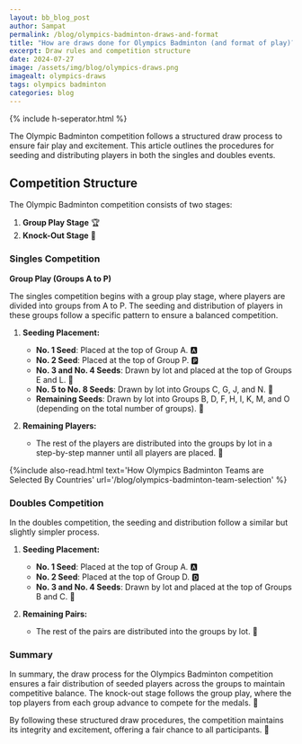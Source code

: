 ```yaml
---
layout: bb_blog_post
author: Sampat
permalink: /blog/olympics-badminton-draws-and-format
title: "How are draws done for Olympics Badminton (and format of play)? :badminton: :star2:"
excerpt: Draw rules and competition structure
date: 2024-07-27
image: /assets/img/blog/olympics-draws.png
imagealt: olympics-draws
tags: olympics badminton
categories: blog
---
```

{% include h-seperator.html %}

The Olympic Badminton competition follows a structured draw process to ensure fair play and excitement. This article outlines the procedures for seeding and distributing players in both the singles and doubles events.


## Competition Structure

The Olympic Badminton competition consists of two stages:
1. **Group Play Stage** 🏆
2. **Knock-Out Stage** 🥇

### Singles Competition

**Group Play (Groups A to P)**

The singles competition begins with a group play stage, where players are divided into groups from A to P. The seeding and distribution of players in these groups follow a specific pattern to ensure a balanced competition.

1. **Seeding Placement:**
   - **No. 1 Seed**: Placed at the top of Group A. 🅰️
   - **No. 2 Seed**: Placed at the top of Group P. 🅿️
   - **No. 3 and No. 4 Seeds**: Drawn by lot and placed at the top of Groups E and L. 🎲
   - **No. 5 to No. 8 Seeds**: Drawn by lot into Groups C, G, J, and N. 🎲
   - **Remaining Seeds**: Drawn by lot into Groups B, D, F, H, I, K, M, and O (depending on the total number of groups). 🎲

2. **Remaining Players:**
   - The rest of the players are distributed into the groups by lot in a step-by-step manner until all players are placed. 🔄

{%include also-read.html text='How Olympics Badminton Teams are Selected By Countries' url='/blog/olympics-badminton-team-selection' %}

### Doubles Competition

In the doubles competition, the seeding and distribution follow a similar but slightly simpler process.

1. **Seeding Placement:**
   - **No. 1 Seed**: Placed at the top of Group A. 🅰️
   - **No. 2 Seed**: Placed at the top of Group D. 🅳
   - **No. 3 and No. 4 Seeds**: Drawn by lot and placed at the top of Groups B and C. 🎲

2. **Remaining Pairs:**
   - The rest of the pairs are distributed into the groups by lot. 🎲

### Summary

In summary, the draw process for the Olympics Badminton competition ensures a fair distribution of seeded players across the groups to maintain competitive balance. The knock-out stage follows the group play, where the top players from each group advance to compete for the medals. 🏅

By following these structured draw procedures, the competition maintains its integrity and excitement, offering a fair chance to all participants. 🌟
